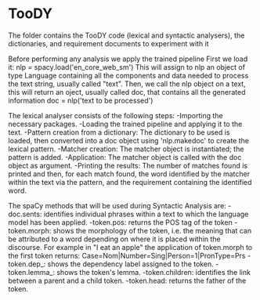 # TooDY
The folder contains the TooDY code (lexical and syntactic analysers), the dictionaries, and requirement documents to experiment with it


Before performing any analysis we apply the trained pipeline
First we load it: 
nlp = spacy.load('en\_core\_web\_sm')
This will assign to nlp an object of type Language containing all the components and data needed to process the text string, usually called "text". 
Then, we call the nlp object on a text, this will return an oject, usually called doc, that contains all the generated information 
doc = nlp('text to be processed')


The lexical analyser consists of the following steps: 
-Importing the necessary packages.
-Loading the trained pipeline and applying it to the text.
-Pattern creation from a dictionary: The dictionary to be used is loaded, then converted into a doc object using 'nlp.makedoc' to create the lexical pattern. 
-Matcher creation: The matcher object is instantiated; the pattern is added. 
-Application: The matcher object is called with the doc object as argument.
-Printing the results: The number of matches found is printed and then, for each match found, the word identified by the matcher within the text via the pattern, and the requirement containing the identified word.



The spaCy methods that will be used during Syntactic Analysis are:
-doc.sents: identifies individual phrases within a text to which the language model has been applied.
-token.pos: returns the POS tag of the token
-token.morph: shows the morphology of the token, i.e. the meaning that can be attributed to a word depending on where it is placed within the discourse. For example in "I eat an apple" the application of token.morph to the first  token returns:  Case=Nom|Number=Sing|Person=1|PronType=Prs
-token.dep\_: shows the dependency label assigned to the token.
-token.lemma\_: shows the token's lemma.
-token.children: identifies the link between a parent  and a child token.
-token.head: returns the father of the token.
